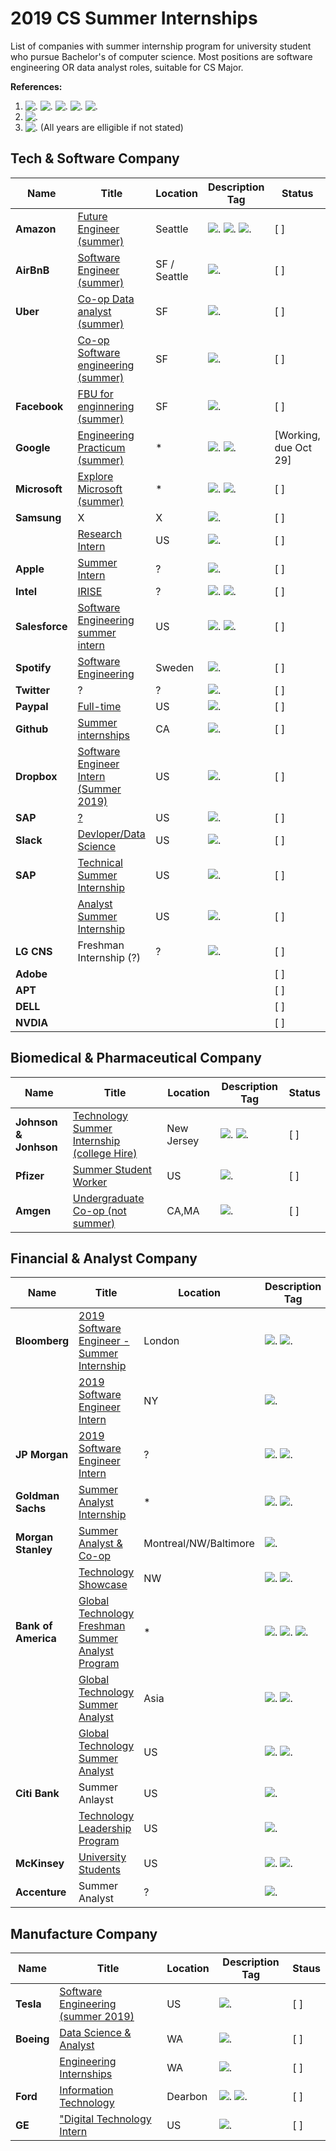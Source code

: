 # 2019 CS Summer Internships 

List of companies with summer internship program for university student who pursue Bachelor's of computer science. Most positions are software engineering OR data analyst roles, suitable for CS Major. 
 
**References:**

1. ![.](https://img.shields.io/badge/status-open-brightgreen.svg) ![.](https://img.shields.io/badge/status-close-red.svg) ![.](https://img.shields.io/badge/status-offline-yellow.svg) ![.](https://img.shields.io/badge/status-unknown-lightgrey.svg) ![.](https://img.shields.io/badge/status-permenant%20close-lightgrey.svg) 
2. ![.](https://img.shields.io/badge/duration-X%20week-blue.svg)
3. ![.](https://img.shields.io/badge/eligible-Y1,Y2,Y3,Y4,master-orange.svg) (All years are elligible if not stated)


## Tech & Software Company
| Name | Title | Location | Description Tag | Status |
|---|---|---|---|---|
|**Amazon**| [Future Engineer (summer)](https://www.amazon.jobs/en/landing_pages/amazonfutureengineer) | Seattle | ![.](https://img.shields.io/badge/status-open-brightgreen.svg) ![.](https://img.shields.io/badge/duration-12%20weeks-blue.svg) ![.](https://img.shields.io/badge/eligible-Y1,Y2-orange.svg) |[ ]|
|**AirBnB**|[Software Engineer (summer)](https://www.airbnb.com/careers/departments/position/1280332)| SF / Seattle | ![.](https://img.shields.io/badge/status-open-brightgreen.svg) |[ ]|
|**Uber**| [Co-op Data analyst (summer)](https://www.uber.com/ko-US/careers/list/42816/)|SF| ![.](https://img.shields.io/badge/status-open-brightgreen.svg) |[ ]|
| |[Co-op Software engineering (summer)](https://www.uber.com/ko-US/careers/list/41577/)|SF| ![.](https://img.shields.io/badge/status-open-brightgreen.svg)|[ ]|
|**Facebook**| [FBU for enginnering (summer)](https://www.uber.com/ko-US/careers/list/41577/)|SF|![.](https://img.shields.io/badge/status-open-brightgreen.svg)|[ ]|
|**Google**| [Engineering Practicum (summer)](https://careers.google.com/jobs#!t=jo&jid=/google/engineering-practicum-intern-summer-2019-1600-amphitheatre-pkwy-mountain-view-ca-4271710018&) |*| ![.](https://img.shields.io/badge/status-open-brightgreen.svg) ![.](https://img.shields.io/badge/eligible-Y1,Y2-orange.svg) |[Working, due Oct 29]|
|**Microsoft**| [Explore Microsoft (summer)](https://careers.microsoft.com/us/en/job/475698/Internship-Opportunities-for-Students-Explore-Microsoft-Internship-Program?rt=university) |*| ![.](https://img.shields.io/badge/status-open-brightgreen.svg) ![.](https://img.shields.io/badge/eligible-Y1,Y2-orange.svg)|[ ]|
|**Samsung**|X|X|![.](https://img.shields.io/badge/status-unknown-lightgrey.svg)|[ ]|
| |[Research Intern](https://www.sra.samsung.com/)|US|![.](https://img.shields.io/badge/status-unknown-lightgrey.svg)|[ ]|
|**Apple**| [Summer Intern](https://www.apple.com/jobs/us/maintenance.html)|?|![.](https://img.shields.io/badge/status-close-red.svg) |[ ]|
|**Intel**| [IRISE](https://www.intel.com/content/www/us/en/support/articles/000022539/programs.html) |?| ![.](https://img.shields.io/badge/status-permenant%20close-lightgrey.svg) ![.](https://img.shields.io/badge/eligible-Y1,Y2-orange.svg)|[ ]|
|**Salesforce**|[Software Engineering summer intern](https://salesforce.wd1.myworkdayjobs.com/en-US/External_Career_Site/job/California---San-Francisco/Summer-2019-Intern---Software-Engineer_JR20371)|US|![.](https://img.shields.io/badge/status-open-brightgreen.svg) ![.](https://img.shields.io/badge/eligible-Y2,Y3,Y4-orange.svg)|[ ]|
|**Spotify**|[Software Engineering](https://www.spotifyjobs.com/job/software-engineering-summer-internship-sweden-o4rx8fwu/)|Sweden|![.](https://img.shields.io/badge/status-open-brightgreen.svg)|[ ]|
|**Twitter**|?|?|![.](https://img.shields.io/badge/status-unknown-lightgrey.svg)|[ ]|
|**Paypal**|[Full-time](https://www.paypal.com/fk/webapps/mpp/jobs/students-and-grads/undergraduate-internships-close)|US|![.](https://img.shields.io/badge/status-open-brightgreen.svg)|[ ]|
|**Github**|[Summer internships](https://github.com/about/careers#internships)|CA|![.](https://img.shields.io/badge/status-open-brightgreen.svg)|[ ]|
|**Dropbox**|[Software Engineer Intern (Summer 2019)](https://www.dropbox.com/jobs/listing/1244792)|US|![.](https://img.shields.io/badge/status-open-brightgreen.svg)|[ ]|
|**SAP**|[?](https://www.sap.com/about/careers/university-programs.html)|US|![.](https://img.shields.io/badge/status-unknown-lightgrey.svg)|[ ]|
|**Slack**|[Devloper/Data Science](https://slack.com/careers/university-recruiting#openings)|US|![.](https://img.shields.io/badge/status-open-brightgreen.svg)|[ ]|
|**SAP**|[Technical Summer Internship](https://careers-sas.icims.com/jobs/14937/technical-internship-summer-2019---software-development/job?hub=9)|US|![.](https://img.shields.io/badge/status-open-brightgreen.svg)|[ ]|
| |[Analyst Summer Internship](https://careers-sas.icims.com/jobs/14946/analytical-summer-intern-program-2019/job?hub=9&mobile=false&width=1180&height=500&bga=true&needsRedirect=false&jan1offset=-300&jun1offset=-240)|US|![.](https://img.shields.io/badge/status-open-brightgreen.svg)|[ ]|
|**LG CNS**|Freshman Internship (?)|?|![.](https://img.shields.io/badge/status-unknown-lightgrey.svg)|[ ]|
|**Adobe**||||[ ]|
|**APT**||||[ ]|
|**DELL**||||[ ]|
|**NVDIA**||||[ ]|

## Biomedical & Pharmaceutical Company
| Name | Title | Location | Description Tag | Status |
|---|---|---|---|---|
|**Johnson & Jonhson**|[Technology Summer Internship (college Hire)](https://jobs.jnj.com/jobs/7066180716?lang=en-us)|New Jersey|![.](https://img.shields.io/badge/status-open-brightgreen.svg) ![.](https://img.shields.io/badge/eligible-Y2,Y3,Y4-orange.svg) |[ ]|
|**Pfizer**|[Summer Student Worker](http://www.pfizer.com/careers/en/us-summer-student-worker-program)|US|![.](https://img.shields.io/badge/status-close-red.svg)|[ ]|
|**Amgen**|[Undergraduate Co-op (not summer)](https://careers.amgen.com/our-opportunities/internships-co-ops/#toggle-id-2)|CA,MA|![.](https://img.shields.io/badge/status-open-brightgreen.svg)|[ ]|

## Financial & Analyst Company
| Name | Title | Location | Description Tag | Status |
|---|---|---|---|---|
|**Bloomberg**|[2019 Software Engineer - Summer Internship](https://careers.bloomberg.com/job/detail/70146)|London|![.](https://img.shields.io/badge/status-open-brightgreen.svg) ![.](https://img.shields.io/badge/eligible-Y2,Y3,Y4-orange.svg) |[ ]|
| |[2019 Software Engineer Intern](https://careers.bloomberg.com/job/detail/68834?el=Internships)|NY|![.](https://img.shields.io/badge/status-open-brightgreen.svg)|[ ]|
|**JP Morgan**|[2019 Software Engineer Intern](https://careers.jpmorgan.com/careers/US/en/programs/freshman-experience)|?|![.](https://img.shields.io/badge/status-close-red.svg) ![.](https://img.shields.io/badge/eligible-Y1-orange.svg)|[ ]|
|**Goldman Sachs**|[Summer Analyst Internship](https://www.goldmansachs.com/careers/students/programs/americas/summer-analyst.html) |*| ![.](https://img.shields.io/badge/status-open-brightgreen.svg) ![.](https://img.shields.io/badge/eligible-Y2-orange.svg)|[ ]|
|**Morgan Stanley**|[Summer Analyst & Co-op](https://www.morganstanley.com/people-opportunities/students-graduates/programs/technology/spring-summer-fall-co-op-north-america/)|Montreal/NW/Baltimore| ![.](https://img.shields.io/badge/status-open-brightgreen.svg)|[ ]|
| |[Technology Showcase](https://www.morganstanley.com/people-opportunities/students-graduates/programs/technology/technology-showcase-north-america/)|NW| ![.](https://img.shields.io/badge/status-open-brightgreen.svg) ![.](https://img.shields.io/badge/eligible-Y1,Y2,Y3-orange.svg) |[ ]|
|**Bank of America**| [Global Technology Freshman Summer Analyst Program](https://bankcampuscareers.tal.net/vx/brand-4/candidate/so/pm/1/pl/1/opp/2549-2019-Global-Technology-Freshman-Summer-Analyst-Program/en-GB)|*|![.](https://img.shields.io/badge/status-open-brightgreen.svg) ![.](https://img.shields.io/badge/duration-10%20weeks-blue.svg) ![.](https://img.shields.io/badge/eligible-Y1,Y2-orange.svg)|[ ]|
| |[Global Technology Summer Analyst](https://campus.bankofamerica.com/careers/Global-Technology-Summer-Analyst-Program-APAC.html) |Asia|![.](https://img.shields.io/badge/status-close-red.svg) ![.](https://img.shields.io/badge/eligible-Y2,Y3,Y4-orange.svg) |[ ]|
| |[Global Technology Summer Analyst](https://campus.bankofamerica.com/careers/Global-Technology-Summer-Analyst-Program-US.html) |US|![.](https://img.shields.io/badge/status-open-brightgreen.svg) ![.](https://img.shields.io/badge/eligible-Y2,Y3,Y4-orange.svg)|[ ]|
|**Citi Bank**|Summer Anlayst|US|![.](https://img.shields.io/badge/eligible-Y4,Y5-orange.svg) |[ ]|
| |[Technology Leadership Program](http://www.citigroup.com/citigroup/careers/technologyleadershipprogram/index.htm)|US|![.](https://img.shields.io/badge/status-open-brightgreen.svg)|[ ]|
|**McKinsey**|[University Students](https://www.mckinsey.com/careers/search-jobs#?query=%22University%20Students%22)|US|![.](https://img.shields.io/badge/status-close-red.svg) ![.](https://img.shields.io/badge/eligible-master-orange.svg)|[ ]|
|**Accenture**|Summer Analyst|?|![.](https://img.shields.io/badge/status-offline-yellow.svg) |[ ]|

## Manufacture Company
| Name | Title | Location | Description Tag | Staus |
|---|---|---|---|---|
|**Tesla**|[Software Engineering (summer 2019)](https://www.tesla.com/careers/job/software-engineering-backendfrontendui-internship-co-opsummer2019-37973)|US|![.](https://img.shields.io/badge/status-open-brightgreen.svg)|[ ]|
|**Boeing**|[Data Science & Analyst](https://jobs.boeing.com/search-jobs/summer%202019/185/1)|WA|![.](https://img.shields.io/badge/status-open-brightgreen.svg)|[ ]|
| |[Engineering Internships](https://jobs.boeing.com/search-jobs/summer%202019/185/1)|WA|![.](https://img.shields.io/badge/status-open-brightgreen.svg)|[ ]|
|**Ford**|[Information Technology](https://sjobs.brassring.com/TGnewUI/Search/home/HomeWithPreLoad?partnerid=25385&siteid=5311&PageType=searchResults&SearchType=linkquery&LinkID=3974233#jobDetails=429288_5311)|Dearbon|![.](https://img.shields.io/badge/status-open-brightgreen.svg) ![.](https://img.shields.io/badge/eligible-Y1-orange.svg)|[ ]|
|**GE**|["Digital Technology Intern](https://talent.gecareers.com/digital/position/digital-technology-intern-united-states)|US|![.](https://img.shields.io/badge/status-open-brightgreen.svg)|[ ]|
